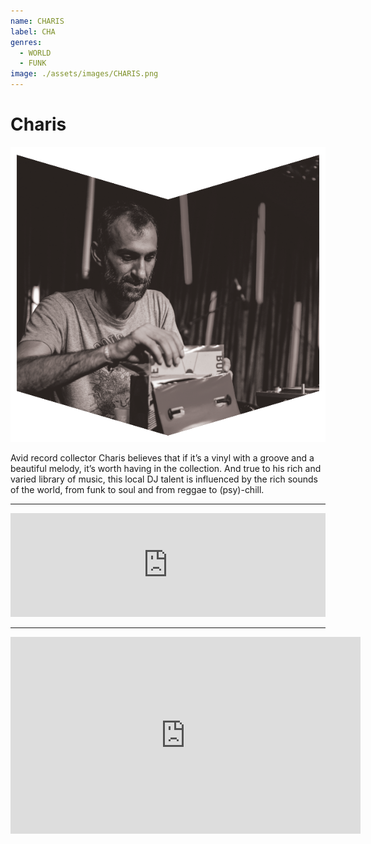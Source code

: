 ```yaml
---
name: CHARIS
label: CHA
genres:
  - WORLD
  - FUNK
image: ./assets/images/CHARIS.png
---
```


# Charis

![](./assets/images/CHARIS.png)

Avid record collector Charis believes that if it’s a vinyl with a groove and a beautiful melody, it’s worth having in the collection. And true to his rich and varied library of music, this local DJ talent is influenced by the rich sounds of the world, from funk to soul and from reggae to (psy)-chill. 

---

<iframe width="100%" height="166" scrolling="no" frameborder="no" allow="autoplay" src="https://w.soundcloud.com/player/?url=https%3A//api.soundcloud.com/tracks/772345666&color=%231b1a65&auto_play=false&hide_related=true&show_comments=false&show_user=true&show_reposts=false&show_teaser=false"></iframe>

---

<iframe width="560" height="315" src="https://www.youtube.com/embed/LUJjqDEJhCA" frameborder="0" allow="accelerometer; autoplay; encrypted-media; gyroscope; picture-in-picture" allowfullscreen></iframe>
